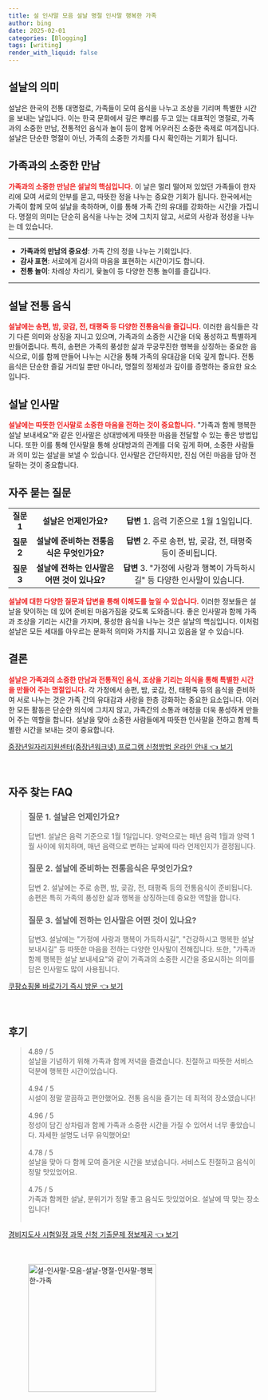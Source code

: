 ```yaml
---
title: 설 인사말 모음 설날 명절 인사말 행복한 가족
author: bing
date: 2025-02-01
categories: [Blogging]
tags: [writing]
render_with_liquid: false
---
```



<h2 id='설날의 의미'>설날의 의미</h2>

<p>설날은 한국의 전통 대명절로, 가족들이 모여 음식을 나누고 조상을 기리며 특별한 시간을 보내는 날입니다. 이는 한국 문화에서 깊은 뿌리를 두고 있는 대표적인 명절로, 가족과의 소중한 만남, 전통적인 음식과 놀이 등이 함께 어우러진 소중한 축제로 여겨집니다. 설날은 단순한 명절이 아닌, 가족의 소중한 가치를 다시 확인하는 기회가 됩니다.</p>

<h2 id='가족과의 소중한 만남'>가족과의 소중한 만남</h2>

<p><b><span style="color: #ee2323;">가족과의 소중한 만남은 설날의 핵심입니다.</span></b> 이 날은 멀리 떨어져 있었던 가족들이 한자리에 모여 서로의 안부를 묻고, 따뜻한 정을 나누는 중요한 기회가 됩니다. 한국에서는 가족이 함께 모여 설날을 축하하며, 이를 통해 가족 간의 유대를 강화하는 시간을 가집니다. 명절의 의미는 단순히 음식을 나누는 것에 그치지 않고, 서로의 사랑과 정성을 나누는 데 있습니다.</p>

<hr />

<ul>
    <li><b>가족과의 만남의 중요성</b>: 가족 간의 정을 나누는 기회입니다.</li>
    <li><b>감사 표현</b>: 서로에게 감사의 마음을 표현하는 시간이기도 합니다.</li>
    <li><b>전통 놀이</b>: 차례상 차리기, 윷놀이 등 다양한 전통 놀이를 즐깁니다.</li>
</ul>

<hr />

<h2 id='설날 전통 음식'>설날 전통 음식</h2>

<p><b><span style="color: #ee2323;">설날에는 송편, 밤, 곶감, 전, 태평죽 등 다양한 전통음식을 즐깁니다.</span></b> 이러한 음식들은 각기 다른 의미와 상징을 지니고 있으며, 가족과의 소중한 시간을 더욱 풍성하고 특별하게 만들어줍니다. 특히, 송편은 가족의 풍성한 삶과 무궁무진한 행복을 상징하는 중요한 음식으로, 이를 함께 만들어 나누는 시간을 통해 가족의 유대감을 더욱 깊게 합니다. 전통 음식은 단순한 즐길 거리일 뿐만 아니라, 명절의 정체성과 깊이를 증명하는 중요한 요소입니다.</p>

<h2 id='설날 인사말'>설날 인사말</h2>

<p><b><span style="color: #ee2323;">설날에는 따뜻한 인사말로 소중한 마음을 전하는 것이 중요합니다.</span></b> "가족과 함께 행복한 설날 보내세요"와 같은 인사말은 상대방에게 따뜻한 마음을 전달할 수 있는 좋은 방법입니다. 또한 이를 통해 인사말을 통해 상대방과의 관계를 더욱 깊게 하며, 소중한 사람들과 의미 있는 설날을 보낼 수 있습니다. 인사말은 간단하지만, 진심 어린 마음을 담아 전달하는 것이 중요합니다.</p>

<h2 id='자주 묻는 질문'>자주 묻는 질문</h2>

<table>
    <tr>
        <td style="text-align: center; height: 17px;"><b>질문 1</b></td>
        <td style="text-align: center; height: 17px;"><b>설날은 언제인가요?</b></td>
        <td style="text-align: center; height: 17px;"><b>답변 </b>1. 음력 기준으로 1월 1일입니다.</td>
    </tr>
    <tr>
        <td style="text-align: center; height: 17px;"><b>질문 2</b></td>
        <td style="text-align: center; height: 17px;"><b>설날에 준비하는 전통음식은 무엇인가요?</b></td>
        <td style="text-align: center; height: 17px;"><b>답변 </b>2. 주로 송편, 밤, 곶감, 전, 태평죽 등이 준비됩니다.</td>
    </tr>
    <tr>
        <td style="text-align: center; height: 17px;"><b>질문 3</b></td>
        <td style="text-align: center; height: 17px;"><b>설날에 전하는 인사말은 어떤 것이 있나요?</b></td>
        <td style="text-align: center; height: 17px;"><b>답변 </b>3. "가정에 사랑과 행복이 가득하시길" 등 다양한 인사말이 있습니다.</td>
    </tr>
</table>

<p><b><span style="color: #ee2323;">설날에 대한 다양한 질문과 답변을 통해 이해도를 높일 수 있습니다.</span></b> 이러한 정보들은 설날을 맞이하는 데 있어 준비된 마음가짐을 갖도록 도와줍니다. 좋은 인사말과 함께 가족과 조상을 기리는 시간을 가지며, 풍성한 음식을 나누는 것은 설날의 핵심입니다. 이처럼 설날은 모든 세대를 아우르는 문화적 의미와 가치를 지니고 있음을 알 수 있습니다.</p>

<h2 id='결론'>결론</h2>

<p><b><span style="color: #ee2323;">설날은 가족과의 소중한 만남과 전통적인 음식, 조상을 기리는 의식을 통해 특별한 시간을 만들어 주는 명절입니다.</span></b> 각 가정에서 송편, 밤, 곶감, 전, 태평죽 등의 음식을 준비하여 서로 나누는 것은 가족 간의 유대감과 사랑을 한층 강화하는 중요한 요소입니다. 이러한 모든 활동은 단순한 의식에 그치지 않고, 가족간의 소통과 애정을 더욱 풍성하게 만들어 주는 역할을 합니다. 설날을 맞아 소중한 사람들에게 따뜻한 인사말을 전하고 함께 특별한 시간을 보내는 것이 중요합니다.</p>


<p><a class="click-button" title="중장년일자리지원센터(중장년워크넷) 프로그램 신청방법 온라인 안내" href="https://greenforu.github.io/posts/%EC%A4%91%EC%9E%A5%EB%85%84%EC%9D%BC%EC%9E%90%EB%A6%AC%EC%A7%80%EC%9B%90%EC%84%BC%ED%84%B0(%EC%A4%91%EC%9E%A5%EB%85%84%EC%9B%8C%ED%81%AC%EB%84%B7)-%ED%94%84%EB%A1%9C%EA%B7%B8%EB%9E%A8-%EC%8B%A0%EC%B2%AD%EB%B0%A9%EB%B2%95-%EC%98%A8%EB%9D%BC%EC%9D%B8-%EC%95%88%EB%82%B4/" rel="dofollow">중장년일자리지원센터(중장년워크넷) 프로그램 신청방법 온라인 안내 👈 보기</a></p><br>
<h2 id='자주_찾는_FAQ'>자주 찾는 FAQ</h2>
<div itemscope="" itemtype="https://schema.org/FAQPage"> 
<blockquote> 
<div itemscope="" itemprop="mainEntity" itemtype="https://schema.org/Question"> 
<h3 itemprop="name">질문 1. 설날은 언제인가요?</h3> 
<div itemscope="" itemprop="acceptedAnswer" itemtype="https://schema.org/Answer"> 
<span itemprop="text"> 
<p>답변1. 설날은 음력 기준으로 1월 1일입니다. 양력으로는 매년 음력 1월과 양력 1월 사이에 위치하며, 매년 음력으로 변하는 날짜에 따라 언제인지가 결정됩니다.</p> 
</span> 
</div> 
</div> 
<div itemscope="" itemprop="mainEntity" itemtype="https://schema.org/Question"> 
<h3 itemprop="name">질문 2. 설날에 준비하는 전통음식은 무엇인가요?</h3> 
<div itemscope="" itemprop="acceptedAnswer" itemtype="https://schema.org/Answer"> 
<span itemprop="text"> 
<p>답변 2. 설날에는 주로 송편, 밤, 곶감, 전, 태평죽 등의 전통음식이 준비됩니다. 송편은 특히 가족의 풍성한 삶과 행복을 상징하는데 중요한 역할을 합니다.</p> 
</span> 
</div> 
</div> 
<div itemscope="" itemprop="mainEntity" itemtype="https://schema.org/Question"> 
<h3 itemprop="name">질문 3. 설날에 전하는 인사말은 어떤 것이 있나요?</h3> 
<div itemscope="" itemprop="acceptedAnswer" itemtype="https://schema.org/Answer"> 
<span itemprop="text"> 
<p>답변3. 설날에는 "가정에 사랑과 행복이 가득하시길", "건강하시고 행복한 설날 보내시길" 등 따뜻한 마음을 전하는 다양한 인사말이 전해집니다. 또한, "가족과 함께 행복한 설날 보내세요"와 같이 가족과의 소중한 시간을 중요시하는 의미를 담은 인사말도 많이 사용됩니다.</p> 
</span> 
</div> 
</div> 
</blockquote> 
</div>
<p><a class="click-button" title="쿠팡쇼핑몰 바로가기 즉시 방문" href="https://greenforu.github.io/posts/%EC%BF%A0%ED%8C%A1%EC%87%BC%ED%95%91%EB%AA%B0-%EB%B0%94%EB%A1%9C%EA%B0%80%EA%B8%B0-%EC%A6%89%EC%8B%9C-%EB%B0%A9%EB%AC%B8/" rel="dofollow">쿠팡쇼핑몰 바로가기 즉시 방문 👈 보기</a></p><br>
<h2 id='후기'>후기</h2>
<div itemscope itemtype="https://schema.org/Product">
  <blockquote>
  <div itemprop="review" itemscope itemtype="https://schema.org/Review">
      <div itemprop="reviewRating" itemscope itemtype="https://schema.org/Rating"> <span itemprop="ratingValue">4.89</span> / <span itemprop="bestRating">5</span> </div>
      <span itemprop="reviewBody">설날을 기념하기 위해 가족과 함께 저녁을 즐겼습니다. 친절하고 따뜻한 서비스 덕분에 행복한 시간이었습니다. </span>
  </div>
  <br>
  <div itemprop="review" itemscope itemtype="https://schema.org/Review">
      <div itemprop="reviewRating" itemscope itemtype="https://schema.org/Rating"> <span itemprop="ratingValue">4.94</span> / <span itemprop="bestRating">5</span> </div>
      <span itemprop="reviewBody">시설이 정말 깔끔하고 편안했어요. 전통 음식을 즐기는 데 최적의 장소였습니다!</span>
  </div>
  <br>
  <div itemprop="review" itemscope itemtype="https://schema.org/Review">
      <div itemprop="reviewRating" itemscope itemtype="https://schema.org/Rating"> <span itemprop="ratingValue">4.96</span> / <span itemprop="bestRating">5</span> </div>
      <span itemprop="reviewBody">정성이 담긴 상차림과 함께 가족과 소중한 시간을 가질 수 있어서 너무 좋았습니다. 자세한 설명도 너무 유익했어요!</span>
  </div>
  <br>
  <div itemprop="review" itemscope itemtype="https://schema.org/Review">
      <div itemprop="reviewRating" itemscope itemtype="https://schema.org/Rating"> <span itemprop="ratingValue">4.78</span> / <span itemprop="bestRating">5</span> </div>
      <span itemprop="reviewBody">설날을 맞아 다 함께 모여 즐거운 시간을 보냈습니다. 서비스도 친절하고 음식이 정말 맛있었어요.</span>
  </div>
  <br>
  <div itemprop="review" itemscope itemtype="https://schema.org/Review">
      <div itemprop="reviewRating" itemscope itemtype="https://schema.org/Rating"> <span itemprop="ratingValue">4.75</span> / <span itemprop="bestRating">5</span> </div>
      <span itemprop="reviewBody">가족과 함께한 설날, 분위기가 정말 좋고 음식도 맛있었어요. 설날에 딱 맞는 장소입니다!</span>
  </div>
  <br>
  </blockquote>
</div>
<p><a class="click-button" title="경비지도사 시험일정 과목 신청 기출문제 정보제공" href="https://greenforu.github.io/posts/%EA%B2%BD%EB%B9%84%EC%A7%80%EB%8F%84%EC%82%AC-%EC%8B%9C%ED%97%98%EC%9D%BC%EC%A0%95-%EA%B3%BC%EB%AA%A9-%EC%8B%A0%EC%B2%AD-%EA%B8%B0%EC%B6%9C%EB%AC%B8%EC%A0%9C-%EC%A0%95%EB%B3%B4%EC%A0%9C%EA%B3%B5/" rel="dofollow">경비지도사 시험일정 과목 신청 기출문제 정보제공 👈 보기</a></p><br>
<figure class="image"><img src="https://greenforu.github.io/assets/img/thumbnail/설-인사말-모음-설날-명절-인사말-행복한-가족.webp" alt="설-인사말-모음-설날-명절-인사말-행복한-가족" width="256" height="256"></figure>